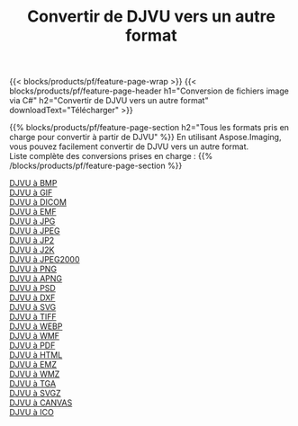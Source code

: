 ﻿---
title: Convertir de DJVU vers un autre format 
weight: 3920
url: /fr/net/conversion/from/djvu 
lang: fr
langdirlevel: 2
locales: zh-hans,ja,it,ru,de,es,fr,nl,id,lt,pl,pt,vi,tr,ko,zh-hant,ar,hi,th,sv,cs,uk,he
description: En utilisant Aspose.Imaging, vous pouvez facilement convertir de DJVU vers un autre format
---

{{< blocks/products/pf/feature-page-wrap >}}
{{< blocks/products/pf/feature-page-header h1="Conversion de fichiers image via C#" h2="Convertir de DJVU vers un autre format" downloadText="Télécharger" >}}


{{% blocks/products/pf/feature-page-section  h2="Tous les formats pris en charge pour convertir à partir de DJVU" %}}
En utilisant Aspose.Imaging, vous pouvez facilement convertir de DJVU vers un autre format.
<br/>
Liste complète des conversions prises en charge :
{{% /blocks/products/pf/feature-page-section %}}
<div class="container-fluid productfamilypage bg-gray">
    <div class="convertypes bg-gray agp-content section">
        <div class="container">
		<div class="row other-converters">
		    <div class='col-md-2 other-converter remove-lp remove-rp'><a href="/imaging/fr/net/conversion/djvu-to-bmp" >DJVU à BMP</a></div><div class='col-md-2 other-converter remove-lp remove-rp'><a href="/imaging/fr/net/conversion/djvu-to-gif" >DJVU à GIF</a></div><div class='col-md-2 other-converter remove-lp remove-rp'><a href="/imaging/fr/net/conversion/djvu-to-dicom" >DJVU à DICOM</a></div><div class='col-md-2 other-converter remove-lp remove-rp'><a href="/imaging/fr/net/conversion/djvu-to-emf" >DJVU à EMF</a></div><div class='col-md-2 other-converter remove-lp remove-rp'><a href="/imaging/fr/net/conversion/djvu-to-jpg" >DJVU à JPG</a></div><div class='col-md-2 other-converter remove-lp remove-rp'><a href="/imaging/fr/net/conversion/djvu-to-jpeg" >DJVU à JPEG</a></div><div class='col-md-2 other-converter remove-lp remove-rp'><a href="/imaging/fr/net/conversion/djvu-to-jp2" >DJVU à JP2</a></div><div class='col-md-2 other-converter remove-lp remove-rp'><a href="/imaging/fr/net/conversion/djvu-to-j2k" >DJVU à J2K</a></div><div class='col-md-2 other-converter remove-lp remove-rp'><a href="/imaging/fr/net/conversion/djvu-to-jpeg2000" >DJVU à JPEG2000</a></div><div class='col-md-2 other-converter remove-lp remove-rp'><a href="/imaging/fr/net/conversion/djvu-to-png" >DJVU à PNG</a></div><div class='col-md-2 other-converter remove-lp remove-rp'><a href="/imaging/fr/net/conversion/djvu-to-apng" >DJVU à APNG</a></div><div class='col-md-2 other-converter remove-lp remove-rp'><a href="/imaging/fr/net/conversion/djvu-to-psd" >DJVU à PSD</a></div><div class='col-md-2 other-converter remove-lp remove-rp'><a href="/imaging/fr/net/conversion/djvu-to-dxf" >DJVU à DXF</a></div><div class='col-md-2 other-converter remove-lp remove-rp'><a href="/imaging/fr/net/conversion/djvu-to-svg" >DJVU à SVG</a></div><div class='col-md-2 other-converter remove-lp remove-rp'><a href="/imaging/fr/net/conversion/djvu-to-tiff" >DJVU à TIFF</a></div><div class='col-md-2 other-converter remove-lp remove-rp'><a href="/imaging/fr/net/conversion/djvu-to-webp" >DJVU à WEBP</a></div><div class='col-md-2 other-converter remove-lp remove-rp'><a href="/imaging/fr/net/conversion/djvu-to-wmf" >DJVU à WMF</a></div><div class='col-md-2 other-converter remove-lp remove-rp'><a href="/imaging/fr/net/conversion/djvu-to-pdf" >DJVU à PDF</a></div><div class='col-md-2 other-converter remove-lp remove-rp'><a href="/imaging/fr/net/conversion/djvu-to-html" >DJVU à HTML</a></div><div class='col-md-2 other-converter remove-lp remove-rp'><a href="/imaging/fr/net/conversion/djvu-to-emz" >DJVU à EMZ</a></div><div class='col-md-2 other-converter remove-lp remove-rp'><a href="/imaging/fr/net/conversion/djvu-to-wmz" >DJVU à WMZ</a></div><div class='col-md-2 other-converter remove-lp remove-rp'><a href="/imaging/fr/net/conversion/djvu-to-tga" >DJVU à TGA</a></div><div class='col-md-2 other-converter remove-lp remove-rp'><a href="/imaging/fr/net/conversion/djvu-to-svgz" >DJVU à SVGZ</a></div><div class='col-md-2 other-converter remove-lp remove-rp'><a href="/imaging/fr/net/conversion/djvu-to-canvas" >DJVU à CANVAS</a></div><div class='col-md-2 other-converter remove-lp remove-rp'><a href="/imaging/fr/net/conversion/djvu-to-ico" >DJVU à ICO</a></div>
                </div>
        </div>
    </div>
</div>
<br/>

